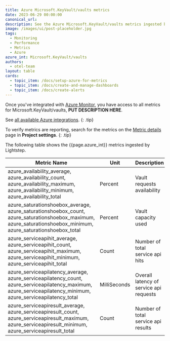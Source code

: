 ```yaml
---
title: Azure Microsoft.KeyVault/vaults metrics
date: 2023-06-29 00:00:00
canonical_url:
description: See the Azure Microsoft.KeyVault/vaults metrics ingested by Lightstep Observability
image: /images/ui/post-placeholder.jpg
tags:
  - Monitoring
  - Performance
  - Metrics
  - Azure
azure_int: Microsoft.KeyVault/vaults
authors:
  - otel-team
layout: table
cards:
  - topic_item: /docs/setup-azure-for-metrics
  - topic_item: /docs/create-and-manage-dashboards
  - topic_item: /docs/create-alerts
---
```

Once you've integrated with [Azure Monitor](/docs/setup-azure-for-metrics), you have access to all metrics for Microsoft.KeyVault/vaults, **PUT DESCRIPTION HERE**. 

See [all available Azure integrations](/docs/azure-metrics).
{: .tip}

To verify metrics are reporting, search for the metrics on the [Metric details](/docs/manage-metric-details) page in **Project settings**.
{: .tip}

The following table shows the {{page.azure_int}} metrics ingested by Lightstep.
<table class="table-aws">
<colgroup><col span="1" style="width: 35%;" /><col span="1" style="width: 15%;" /><col span="1" style="width: 35%;" /></colgroup>
  <thead>
    <th>Metric Name</th>
    <th>Unit</th>
    <th>Description</th>
  </thead>
  <tr>
    <td>azure_availability_average, azure_availability_count, azure_availability_maximum, azure_availability_minimum, azure_availability_total</td>
    <td>Percent</td>
    <td>Vault requests availability</td>
  </tr>
  <tr>
    <td>azure_saturationshoebox_average, azure_saturationshoebox_count, azure_saturationshoebox_maximum, azure_saturationshoebox_minimum, azure_saturationshoebox_total</td>
    <td>Percent</td>
    <td>Vault capacity used</td>
  </tr>
  <tr>
    <td>azure_serviceapihit_average, azure_serviceapihit_count, azure_serviceapihit_maximum, azure_serviceapihit_minimum, azure_serviceapihit_total</td>
    <td>Count</td>
    <td>Number of total service api hits</td>
  </tr>
  <tr>
    <td>azure_serviceapilatency_average, azure_serviceapilatency_count, azure_serviceapilatency_maximum, azure_serviceapilatency_minimum, azure_serviceapilatency_total</td>
    <td>MilliSeconds</td>
    <td>Overall latency of service api requests</td>
  </tr>
  <tr>
    <td>azure_serviceapiresult_average, azure_serviceapiresult_count, azure_serviceapiresult_maximum, azure_serviceapiresult_minimum, azure_serviceapiresult_total</td>
    <td>Count</td>
    <td>Number of total service api results</td>
  </tr>
</table>

